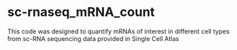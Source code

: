 # sc-rnaseq_mRNA_count
This code was designed to quantify mRNAs of interest in different cell types from sc-RNA sequencing data provided in  Single Cell Atlas
